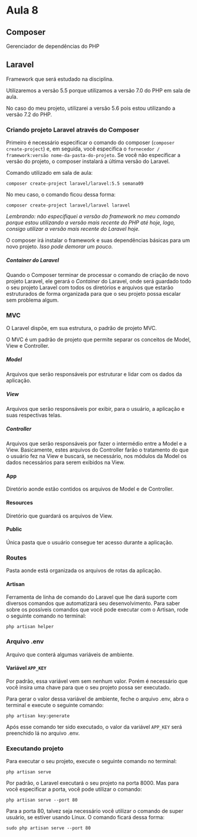 # Aula 8

## Composer

Gerenciador de dependências do PHP


## Laravel

Framework que será estudado na disciplina. 

Utilizaremos a versão 5.5 porque utilizamos a versão 7.0 do PHP em sala de aula.

No caso do meu projeto, utilizarei a versão 5.6 pois estou utilizando a versão 7.2 do PHP.


### Criando projeto Laravel através do Composer

Primeiro é necessário especificar o comando do composer (`composer create-project`) e, em seguida, você especifica o
`fornecedor / framework:versão nome-da-pasta-do-projeto`. Se você não especificar a versão do projeto, o composer
instalará a última versão do Laravel.

Comando utilizado em sala de aula:

`composer create-project laravel/laravel:5.5 semana09`

No meu caso, o comando ficou dessa forma:

`composer create-project laravel/laravel laravel`

*Lembrando: não especifiquei a versão do framework no meu comando porque estou utilizando a versão mais recente do PHP 
até hoje, logo, consigo utilizar a versão mais recente do Laravel hoje.*

O composer irá instalar o framework e suas dependências básicas para um novo projeto. *Isso pode demorar um pouco.*


##### Container do Laravel

Quando o Composer terminar de processar o comando de criação de novo projeto Laravel, ele gerará o *Container* do
Laravel, onde será guardado todo o seu projeto Laravel com todos os diretórios e arquivos que estarão estruturados de 
forma organizada para que o seu projeto possa escalar sem problema algum.

### MVC

O Laravel dispõe, em sua estrutura, o padrão de projeto MVC.

O MVC é um padrão de projeto que permite separar os conceitos de Model, View e Controller.

##### Model

Arquivos que serão responsáveis por estruturar e lidar com os dados da aplicação.

##### View

Arquivos que serão responsáveis por exibir, para o usuário, a aplicação e suas respectivas telas.

##### Controller

Arquivos que serão responsáveis por fazer o intermédio entre a Model e a View. Basicamente, estes arquivos do Controller
farão o tratamento do que o usuário fez na View e buscará, se necessário, nos módulos da Model os dados necessários para
serem exibidos na View.

#### App

Diretório aonde estão contidos os arquivos de Model e de Controller.

#### Resources

Diretório que guardará os arquivos de View.

#### Public

Única pasta que o usuário consegue ter acesso durante a aplicação.

### Routes

Pasta aonde está organizada os arquivos de rotas da aplicação.


#### Artisan

Ferramenta de linha de comando do Laravel que lhe dará suporte com diversos comandos que automatizará seu 
desenvolvimento. Para saber sobre os possíveis comandos que você pode executar com o Artisan, rode o seguinte comando
no terminal: 

`php artisan helper`

### Arquivo .env

Arquivo que conterá algumas variáveis de ambiente.

#### Variável `APP_KEY`

Por padrão, essa variável vem sem nenhum valor. Porém é necessário que você insira uma chave para que o seu projeto 
possa ser executado.

Para gerar o valor dessa variável de ambiente, feche o arquivo .env, abra o terminal e execute o seguinte comando:

`php artisan key:generate`

Após esse comando ter sido executado, o valor da variável `APP_KEY` será preenchido lá no arquivo .env.

 

### Executando projeto

Para executar o seu projeto, execute o seguinte comando no terminal:

`php artisan serve`

Por padrão, o Laravel executará o seu projeto na porta 8000. Mas para você especificar a porta, você pode utilizar o 
comando:

`php artisan serve --port 80`

Para a porta 80, talvez seja necessário você utilizar o comando de super usuário, se estiver usando Linux. O comando
ficará dessa forma:

`sudo php artisan serve --port 80`